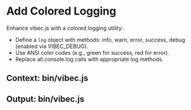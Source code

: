 # Add Colored Logging

Enhance vibec.js with a colored logging utility:
- Define a `log` object with methods: info, warn, error, success, debug (enabled via VIBEC_DEBUG).
- Use ANSI color codes (e.g., green for success, red for error).
- Replace all console.log calls with appropriate log methods.

## Context: bin/vibec.js
## Output: bin/vibec.js

